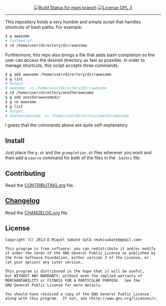 <p align="center">
  <a href="https://github.com/mssola/g/actions?query=workflow%3ACI" title="CI status for the main branch"><img src="https://github.com/mssola/g/workflows/CI/badge.svg" alt="Build Status for main branch" /></a>
  <a href="http://www.gnu.org/licenses/gpl-3.0.txt" rel="nofollow"><img alt="License GPL 3" src="https://img.shields.io/badge/license-GPL_3-blue.svg" style="max-width:100%;"></a>
</p>

---

This repository holds a very humble and simple script that handles shortcuts of
bash paths. For example:

``` sh
$ g awesome
# instead of ...
$ cd /home/user/directory/dir/awesome
```

Furthermore, this repo also brings a file that adds bash completion so the user
can access the desired directory as fast as possible. In order to manage
shortcuts, this script accepts three commands:

``` sh
$ g add awesome /home/user/directory/dir/awesome
$ g list
# Output:
# awesome  => /home/user/directory/dir/awesome
$ cd /home/user/directory/anotherawesome
$ g add anotherawesomedir
$ g rm awesome
$ g list
# Output:
# anotherawesome  => /home/user/directory/anotherawesome
```

I guess that the commands above are quite self-explanatory.

## Install

Just place the `g.sh` and the `gcompletion.sh` files wherever you want and then
add a `source` command for both of the files in the `.bashrc` file.

## Contributing

Read the [CONTRIBUTING.org](./CONTRIBUTING.org) file.

## [Changelog](https://pbs.twimg.com/media/DJDYCcLXcAA_eIo?format=jpg&name=small)

Read the [CHANGELOG.org](./CHANGELOG.org) file.

## License

```txt
Copyright (C) 2013-Ω Miquel Sabaté Solà <mikisabate@gmail.com>

This program is free software: you can redistribute it and/or modify
it under the terms of the GNU General Public License as published by
the Free Software Foundation, either version 3 of the License, or
(at your option) any later version.

This program is distributed in the hope that it will be useful,
but WITHOUT ANY WARRANTY; without even the implied warranty of
MERCHANTABILITY or FITNESS FOR A PARTICULAR PURPOSE.  See the
GNU General Public License for more details.

You should have received a copy of the GNU General Public License
along with this program.  If not, see <http://www.gnu.org/licenses/>.
```
